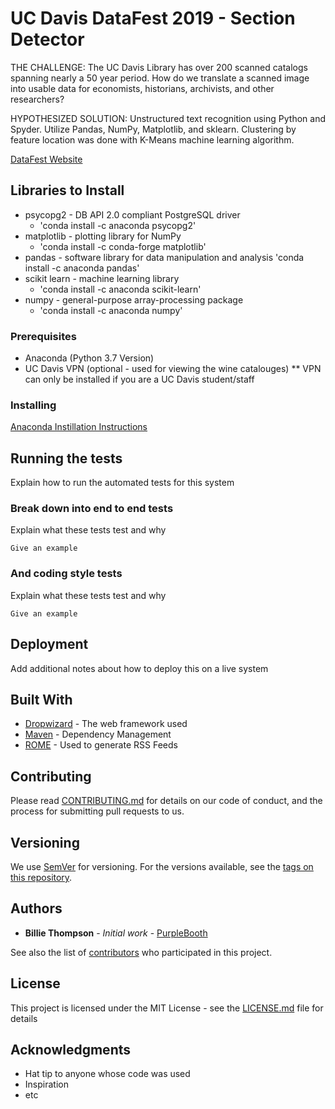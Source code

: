 # UC Davis DataFest 2019 - Section Detector

THE CHALLENGE: The UC Davis Library has over 200 scanned catalogs spanning nearly a 50 year period. How do we translate a scanned image
into usable data for economists, historians, archivists, and other researchers?

HYPOTHESIZED SOLUTION: Unstructured text recognition using Python and Spyder. Utilize Pandas, NumPy, Matplotlib, and sklearn. Clustering 
by feature location was done with K-Means machine learning algorithm.

[DataFest Website](http://ds.lib.ucdavis.edu/eventscalendar/datafest-wine-catalog-challenge/)

## Libraries to Install
* psycopg2 - DB API 2.0 compliant PostgreSQL driver
  - 'conda install -c anaconda psycopg2'
* matplotlib - plotting library for NumPy
  - 'conda install -c conda-forge matplotlib'
* pandas - software library for data manipulation and analysis
  'conda install -c anaconda pandas'
* scikit learn - machine learning library
  - 'conda install -c anaconda scikit-learn'
* numpy - general-purpose array-processing package
  - 'conda install -c anaconda numpy'

### Prerequisites
* Anaconda (Python 3.7 Version)
* UC Davis VPN (optional - used for viewing the wine catalouges)
** VPN can only be installed if you are a UC Davis student/staff

### Installing

[Anaconda Instillation Instructions](https://docs.anaconda.com/anaconda/install/)

## Running the tests

Explain how to run the automated tests for this system

### Break down into end to end tests

Explain what these tests test and why

```
Give an example
```

### And coding style tests

Explain what these tests test and why

```
Give an example
```

## Deployment

Add additional notes about how to deploy this on a live system

## Built With

* [Dropwizard](http://www.dropwizard.io/1.0.2/docs/) - The web framework used
* [Maven](https://maven.apache.org/) - Dependency Management
* [ROME](https://rometools.github.io/rome/) - Used to generate RSS Feeds

## Contributing

Please read [CONTRIBUTING.md](https://gist.github.com/PurpleBooth/b24679402957c63ec426) for details on our code of conduct, and the process for submitting pull requests to us.

## Versioning

We use [SemVer](http://semver.org/) for versioning. For the versions available, see the [tags on this repository](https://github.com/your/project/tags). 

## Authors

* **Billie Thompson** - *Initial work* - [PurpleBooth](https://github.com/PurpleBooth)

See also the list of [contributors](https://github.com/your/project/contributors) who participated in this project.

## License

This project is licensed under the MIT License - see the [LICENSE.md](LICENSE.md) file for details

## Acknowledgments

* Hat tip to anyone whose code was used
* Inspiration
* etc
